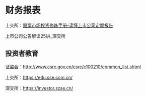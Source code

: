 # 财务报表

上交所：[股票市场投资修炼手册-读懂上市公司定期报告](https://edu.sse.com.cn/attention/a/20220316/397a3570ae48043e0ef50c664f04f3f3.pdf)

上市公司公告解读25讲_深交所

## 投资者教育

证监会：http://www.csrc.gov.cn/csrc/c100210/common_list.shtml

上交所：https://edu.sse.com.cn/

深交所：https://investor.szse.cn/